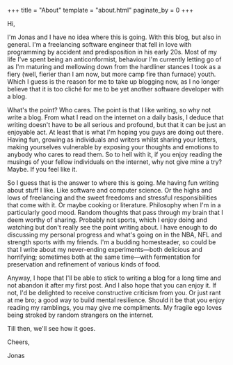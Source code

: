 +++
title = "About"
template = "about.html"
paginate_by = 0
+++

Hi,

I'm Jonas and I have no idea where this is going.
With this blog, but also in general.
I'm a freelancing software engineer that fell in love with programming
by accident and predisposition in his early 20s.
Most of my life I've spent being an anticonformist, behaviour I'm
currently letting go of as I'm maturing and mellowing down from the
hardliner stances I took as a fiery (well, fierier than I am now, but more 
camp fire than furnace) youth.
Which I guess is the reason for me to take up blogging now, as I no 
longer believe that it is too cliché for me to be yet another software
developer with a blog.

What's the point? Who cares. The point is that I like writing, so why
not write a blog. 
From what I read on the internet on a daily basis, I deduce that 
writing doesn't have to be all serious and profound, but that it can be 
just an enjoyable act.
At least that is what I'm hoping you guys are doing out there.
Having fun, growing as individuals and writers whilst sharing your
letters, making yourselves vulnerable by exposing your thoughts and
emotions to anybody who cares to read them.
So to hell with it, if you enjoy reading the musings of your fellow
individuals on the internet, why not give mine a try? 
Maybe.
If you feel like it.

So I guess that is the answer to where this is going. 
Me having fun writing about stuff I like.
Like software and computer science.
Or the highs and lows of freelancing and the sweet freedoms and
stressful responsibilities that come with it.
Or maybe cooking or literature.
Philosophy when I'm in a particularly good mood.
Random thoughts that pass through my brain that I deem worthy of sharing.
Probably not sports, which I enjoy doing and watching but don't really
see the point writing about.
I have enough to do discussing my personal progress and what's going on in the 
NBA, NFL and strength sports with my friends.
I'm a budding homesteader, so could be that I write about my 
never-ending experiments&mdash;both delicious and horrifying; sometimes
both at the same time&mdash;with fermentation for preservation and 
refinement of various kinds of food.

Anyway, I hope that I'll be able to stick to writing a blog for a long
time and not abandon it after my first post. 
And I also hope that you can enjoy it. 
If not, I'd be delighted to receive constructive criticism from you.
Or just rant at me bro; a good way to build mental resilience.
Should it be that you enjoy reading my ramblings, you may give me
compliments. 
My fragile ego loves being stroked by random strangers on the internet.

Till then, we'll see how it goes.

Cheers,

Jonas
